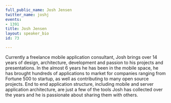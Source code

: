 ```yaml
---
full_public_name: Josh Jensen
twitter_name: joshj
events:
- 1391
title: Josh Jensen
layout: speaker_bio
id: 73

---
```

Currently a freelance mobile application consultant, Josh brings over 14 years of design, architecture, development and passion to his projects and presentations. In the almost 6 years he has been in the mobile space, he has brought hundreds of applications to market for companies ranging from Fortune 500 to startup, as well as contributing to many open source projects. End to end application structure, including mobile and server application architecture, are just a few of the tools Josh has collected over the years and he is passionate about sharing them with others.